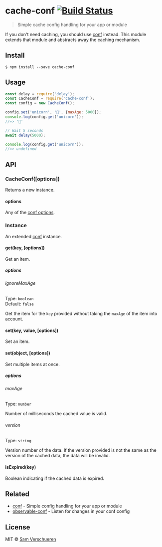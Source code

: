 # cache-conf [![Build Status](https://travis-ci.org/SamVerschueren/cache-conf.svg?branch=master)](https://travis-ci.org/SamVerschueren/cache-conf)

> Simple cache config handling for your app or module

If you don't need caching, you should use [conf](https://github.com/sindresorhus/conf) instead. This module extends that module and abstracts away the caching mechanism.


## Install

```
$ npm install --save cache-conf
```


## Usage

```js
const delay = require('delay');
const CacheConf = require('cache-conf');
const config = new CacheConf();

config.set('unicorn', '🦄', {maxAge: 5000});
console.log(config.get('unicorn'));
//=> '🦄'

// Wait 5 seconds
await delay(5000);

console.log(config.get('unicorn'));
//=> undefined
```


## API

### CacheConf([options])

Returns a new instance.

#### options

Any of the [conf options](https://github.com/sindresorhus/conf#options).

### Instance

An extended [conf](https://github.com/sindresorhus/conf#instance) instance.

#### get(key, [options])

Get an item.

##### options

###### ignoreMaxAge

Type: `boolean`<br>
Default: `false`

Get the item for the `key` provided without taking the `maxAge` of the item into account.

#### set(key, value, [options])

Set an item.

#### set(object, [options])

Set multiple items at once.

##### options

###### maxAge

Type: `number`

Number of milliseconds the cached value is valid.

###### version

Type: `string`

Version number of the data. If the version provided is not the same as the version of the cached data, the data will be invalid.

#### isExpired(key)

Boolean indicating if the cached data is expired.


## Related

- [conf](https://github.com/sindresorhus/conf) - Simple config handling for your app or module
- [observable-conf](https://github.com/SamVerschueren/observable-conf) - Listen for changes in your conf config


## License

MIT © [Sam Verschueren](https://github.com/SamVerschueren)
